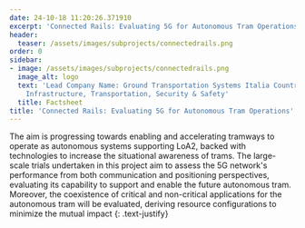 ```yaml
---
date: 24-10-18 11:20:26.371910
excerpt: 'Connected Rails: Evaluating 5G for Autonomous Tram Operations'
header:
  teaser: /assets/images/subprojects/connectedrails.png
order: 0
sidebar:
- image: /assets/images/subprojects/connectedrails.png
  image_alt: logo
  text: 'Lead Company Name: Ground Transportation Systems Italia Country: Italy Topic:
    Infrastructure, Transportation, Security & Safety'
  title: Factsheet
title: 'Connected Rails: Evaluating 5G for Autonomous Tram Operations'
---
```

The aim is progressing towards enabling and accelerating tramways to operate as autonomous systems supporting LoA2, backed with technologies to increase the situational awareness of trams. The large-scale trials undertaken in this project aim to assess the 5G network's performance from both communication and positioning perspectives, evaluating its capability to support and enable the future autonomous tram. Moreover, the coexistence of critical and non-critical applications for the autonomous tram will be evaluated, deriving resource configurations to minimize the mutual impact
{: .text-justify}

